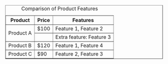 <!DOCTYPE html>
<html>
<head>
 
</head>
<body>
    <table border="1">
        <caption>Comparison of Product Features</caption>
        <tr>
            <th>Product</th>
            <th>Price</th>
            <th>Features</th>
        </tr>
        <tr>
            <td rowspan="2">Product A</td>
            <td>$100</td>
            <td>Feature 1, Feature 2</td>
        </tr>
        <tr>
            <td></td>
            <td>Extra feature: Feature 3</td>
        </tr>
        <tr>
            <td>Product B</td>
            <td>$120</td>
            <td>Feature 1, Feature 4</td>
        </tr>
        <tr>
            <td>Product C</td>
            <td>$90</td>
            <td>Feature 2, Feature 3</td>
        </tr>
    </table>
</body>
</html>

